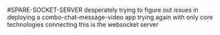 #SPARE-SOCKET-SERVER
desperately trying to figure out issues in deploying a combo-chat-message-video app
trying again with only core technologies connecting
this is the websocket server

